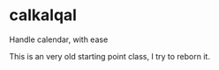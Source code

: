 calkalqal
=========

Handle calendar, with ease


This is an very old starting point class, I try to reborn it.
